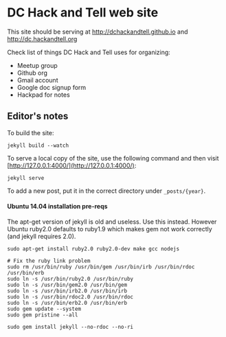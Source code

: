 # DC Hack and Tell web site

This site should be serving at http://dchackandtell.github.io and http://dc.hackandtell.org


Check list of things DC Hack and Tell uses for organizing:

 * Meetup group
 * Github org
 * Gmail account
 * Google doc signup form
 * Hackpad for notes

## Editor's notes

To build the site:

    jekyll build --watch

To serve a local copy of the site, use the following command and then visit [http://127.0.0.1:4000/](http://127.0.0.1:4000/):

    jekyll serve

To add a new post, put it in the correct directory under `_posts/{year}`.

#### Ubuntu 14.04 installation pre-reqs

The apt-get version of jekyll is old and useless. Use this instead. However Ubuntu ruby2.0 defaults to ruby1.9 which makes gem not work correctly (and jekyll requires 2.0). 

    sudo apt-get install ruby2.0 ruby2.0-dev make gcc nodejs

    # Fix the ruby link problem
    sudo rm /usr/bin/ruby /usr/bin/gem /usr/bin/irb /usr/bin/rdoc /usr/bin/erb
    sudo ln -s /usr/bin/ruby2.0 /usr/bin/ruby
    sudo ln -s /usr/bin/gem2.0 /usr/bin/gem
    sudo ln -s /usr/bin/irb2.0 /usr/bin/irb
    sudo ln -s /usr/bin/rdoc2.0 /usr/bin/rdoc
    sudo ln -s /usr/bin/erb2.0 /usr/bin/erb
    sudo gem update --system
    sudo gem pristine --all

    sudo gem install jekyll --no-rdoc --no-ri
